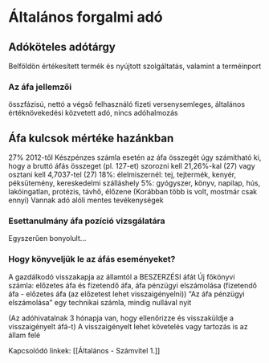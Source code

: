 # Általános forgalmi adó
## Adóköteles adótárgy
Belföldön értékesített termék és nyújtott szolgáltatás, valamint a terméinport

### Az áfa jellemzői
összfázisú, nettó
a végső felhasználó fizeti
versenysemleges, általános
értéknövekedési közvetett adó, nincs adóhalmozás

## Áfa kulcsok mértéke hazánkban
27% 2012-től
Készpénzes számla esetén az áfa összegét úgy számítható ki, hogy a bruttó áfás összeget (pl. 127-et)
	szorozni kell 21,26%-kal (27) vagy
	osztani kell 4,7037-tel (27)
18%: élelmiszernél: tej, tejtermék, kenyér, péksütemény, kereskedelmi szálláshely
5%: gyógyszer, könyv, napilap, hús, lakóingatlan, protézis, távhő, élőzene
(Korábban több is volt, mostmár csak ennyi)
Vannak adó alóli mentes tevékenységek

### Esettanulmány áfa pozíció vizsgálatára
Egyszerűen bonyolult…
### Hogy könyveljük le az áfás eseményeket?
A gazdálkodó visszakapja az államtól a BESZERZÉSI áfát
 Új főkönyvi számla: előzetes áfa és fizetendő áfa, áfa pénzügyi elszámolása (fizetendő áfa - előzetes áfa (az előzetest lehet visszaigényelni))
	 “Az áfa pénzügyi elszámolása” egy technikai számla, mindig nullával nyit

(Az adóhivatalnak 3 hónapja van, hogy ellenőrizze és visszaküldje a visszaigényelt áfá-t)
A visszaigényelt lehet követelés vagy tartozás is az állam felé


Kapcsolódó linkek:
[[Általános - Számvitel 1.]]
